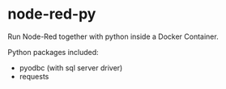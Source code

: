 # node-red-py
Run Node-Red together with python inside a Docker Container.

Python packages included:
- pyodbc (with sql server driver)
- requests
